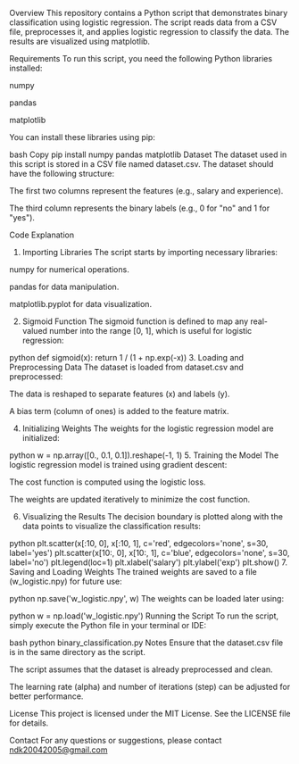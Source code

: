 Overview
This repository contains a Python script that demonstrates binary classification using logistic regression. The script reads data from a CSV file, preprocesses it, and applies logistic regression to classify the data. The results are visualized using matplotlib.

Requirements
To run this script, you need the following Python libraries installed:

numpy

pandas

matplotlib

You can install these libraries using pip:

bash
Copy
pip install numpy pandas matplotlib
Dataset
The dataset used in this script is stored in a CSV file named dataset.csv. The dataset should have the following structure:

The first two columns represent the features (e.g., salary and experience).

The third column represents the binary labels (e.g., 0 for "no" and 1 for "yes").

Code Explanation
1. Importing Libraries
The script starts by importing necessary libraries:

numpy for numerical operations.

pandas for data manipulation.

matplotlib.pyplot for data visualization.

2. Sigmoid Function
The sigmoid function is defined to map any real-valued number into the range [0, 1], which is useful for logistic regression:

python
def sigmoid(x):
    return 1 / (1 + np.exp(-x))
3. Loading and Preprocessing Data
The dataset is loaded from dataset.csv and preprocessed:

The data is reshaped to separate features (x) and labels (y).

A bias term (column of ones) is added to the feature matrix.

4. Initializing Weights
The weights for the logistic regression model are initialized:

python
w = np.array([0., 0.1, 0.1]).reshape(-1, 1)
5. Training the Model
The logistic regression model is trained using gradient descent:

The cost function is computed using the logistic loss.

The weights are updated iteratively to minimize the cost function.

6. Visualizing the Results
The decision boundary is plotted along with the data points to visualize the classification results:

python
plt.scatter(x[:10, 0], x[:10, 1], c='red', edgecolors='none', s=30, label='yes')
plt.scatter(x[10:, 0], x[10:, 1], c='blue', edgecolors='none', s=30, label='no')
plt.legend(loc=1)
plt.xlabel('salary')
plt.ylabel('exp')
plt.show()
7. Saving and Loading Weights
The trained weights are saved to a file (w_logistic.npy) for future use:

python
np.save('w_logistic.npy', w)
The weights can be loaded later using:

python
w = np.load('w_logistic.npy')
Running the Script
To run the script, simply execute the Python file in your terminal or IDE:

bash
python binary_classification.py
Notes
Ensure that the dataset.csv file is in the same directory as the script.

The script assumes that the dataset is already preprocessed and clean.

The learning rate (alpha) and number of iterations (step) can be adjusted for better performance.

License
This project is licensed under the MIT License. See the LICENSE file for details.

Contact
For any questions or suggestions, please contact ndk20042005@gmail.com
